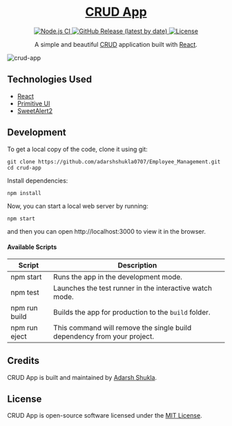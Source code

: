 <h1 align="center">
  <a href="https://github.com/adarshshukla0707/Employee_Management">
    CRUD App
  </a>
</h1>

<p align="center">
  <a href="https://github.com/adarshshukla0707/Employee_Management/actions?query=workflow%3A%22Node.js+CI%22">
    <img src="https://github.com/adarshshukla0707/Employee_Management/workflows/Node.js%20CI/badge.svg" alt="Node.js CI" />
  </a>
  <a href="https://github.com/adarshshukla0707/Employee_Management/releases">
    <img src="https://img.shields.io/github/v/release/SafdarJamal/crud-app" alt="GitHub Release (latest by date)" />
  </a>
  <a href="https://github.com/adarshshukla0707/Employee_Management/blob/master/LICENSE">
    <img src="https://img.shields.io/github/license/SafdarJamal/crud-app" alt="License" />
  </a>
</p>

<p align="center">
  A simple and beautiful <a href="https://www.codecademy.com/articles/what-is-crud">CRUD</a> application built with <a href="https://reactjs.org">React</a>.
</p>

![crud-app](https://user-images.githubusercontent.com/48409548/94567114-8aa5ea80-0284-11eb-99f6-87401b099848.png)

## Technologies Used

- [React](http://reactjs.org)
- [Primitive UI](https://taniarascia.github.io/primitive)
- [SweetAlert2](https://sweetalert2.github.io)

## Development

To get a local copy of the code, clone it using git:

```
git clone https://github.com/adarshshukla0707/Employee_Management.git
cd crud-app
```

Install dependencies:

```
npm install
```

Now, you can start a local web server by running:

```
npm start
```

and then you can open http://localhost:3000 to view it in the browser.

#### Available Scripts

| Script        | Description                                                             |
| ------------- | ----------------------------------------------------------------------- |
| npm start     | Runs the app in the development mode.                                   |
| npm test      | Launches the test runner in the interactive watch mode.                 |
| npm run build | Builds the app for production to the `build` folder.                    |
| npm run eject | This command will remove the single build dependency from your project. |

## Credits

CRUD App is built and maintained by [Adarsh Shukla](https://github.com/adarshshukla0707.github.io).

## License

CRUD App is open-source software licensed under the [MIT License](https://github.com/adarshshukla0707/Employee_Management/blob/master/LICENSE).
